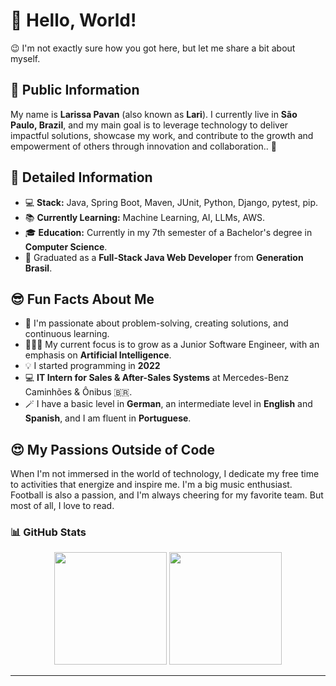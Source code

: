 # 👋 Hello, World!

😉 I'm not exactly sure how you got here, but let me share a bit about myself.

## 🌟 Public Information

My name is **Larissa Pavan** (also known as **Lari**). I currently live in **São Paulo, Brazil**, and my main goal is to leverage technology to deliver impactful solutions, showcase my work, and contribute to the growth and empowerment of others through innovation and collaboration.. 🚀

## 📝 Detailed Information

<!-- Add your personal details you'd like to share -->

- 💻 **Stack:** Java, Spring Boot, Maven, JUnit, Python, Django, pytest, pip. 
- 📚 **Currently Learning:** Machine Learning, AI, LLMs, AWS.  
- 🎓 **Education:** Currently in my 7th semester of a Bachelor's degree in **Computer Science**.
- 🚀 Graduated as a **Full-Stack Java Web Developer** from **Generation Brasil**.

## 😎 Fun Facts About Me

<!-- Add something fun to show you're more than just code -->

- 🌱 I'm passionate about problem-solving, creating solutions, and continuous learning.
- 👩🏼‍💻 My current focus is to grow as a Junior Software Engineer, with an emphasis on **Artificial Intelligence**.
- 💡 I started programming in **2022**
- 💻 **IT Intern for Sales & After-Sales Systems** at Mercedes-Benz Caminhões & Ônibus 🇧🇷.
- 🪄 I have a basic level in **German**, an intermediate level in **English** and **Spanish**, and I am fluent in **Portuguese**.

## 😍 My Passions Outside of Code 

When I'm not immersed in the world of technology, I dedicate my free time to activities that energize and inspire me. I'm a big music enthusiast. Football is also a passion, and I'm always cheering for my favorite team. But most of all, I love to read.


### 📊 GitHub Stats

<p align="center">
  <img height="180em" src="https://github-readme-stats.vercel.app/api?username=larissacpavan&show_icons=true&theme=dracula&include_all_commits=true&count_private=true"/>
  
  <img height="180em" src="https://github-readme-stats.vercel.app/api/top-langs/?username=larissacpavan&layout=compact&langs_count=7&theme=dracula"/>
</p>


---
